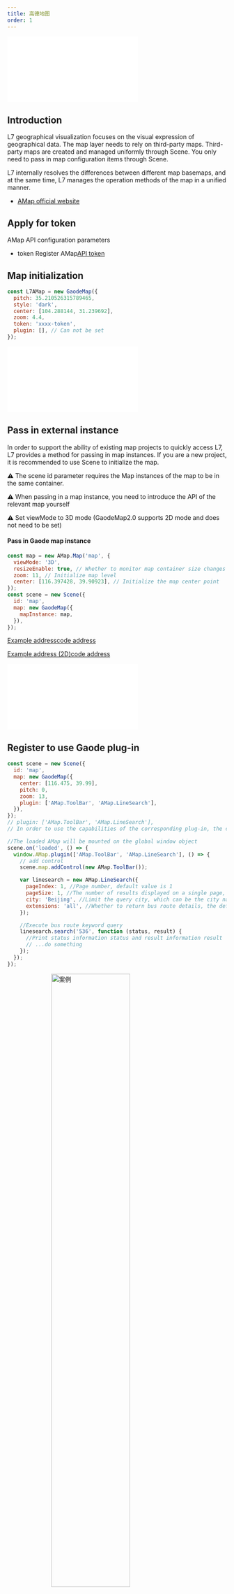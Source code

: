 ```yaml
---
title: 高德地图
order: 1
---
```


<embed src="@/docs/api/common/style.md"></embed>

## Introduction

L7 geographical visualization focuses on the visual expression of geographical data. The map layer needs to rely on third-party maps. Third-party maps are created and managed uniformly through Scene. You only need to pass in map configuration items through Scene.

L7 internally resolves the differences between different map basemaps, and at the same time, L7 manages the operation methods of the map in a unified manner.

- [AMap official website](https://lbs.amap.com/api/javascript-api-v2/update)

## Apply for token

AMap API configuration parameters

- token
  Register AMap[API token](https://lbs.amap.com/api/javascript-api/guide/abc/prepare)

## Map initialization

```javascript
const L7AMap = new GaodeMap({
  pitch: 35.210526315789465,
  style: 'dark',
  center: [104.288144, 31.239692],
  zoom: 4.4,
  token: 'xxxx-token',
  plugin: [], // Can not be set
});
```

<embed src="@/docs/api/common/map.en.md"></embed>

## Pass in external instance

In order to support the ability of existing map projects to quickly access L7, L7 provides a method for passing in map instances. If you are a new project, it is recommended to use Scene to initialize the map.

⚠️ The scene id parameter requires the Map instances of the map to be in the same container.

⚠️ When passing in a map instance, you need to introduce the API of the relevant map yourself

⚠️ Set viewMode to 3D mode (GaodeMap2.0 supports 2D mode and does not need to be set)

#### Pass in Gaode map instance

```javascript
const map = new AMap.Map('map', {
  viewMode: '3D',
  resizeEnable: true, // Whether to monitor map container size changes
  zoom: 11, // Initialize map level
  center: [116.397428, 39.90923], // Initialize the map center point
});
const scene = new Scene({
  id: 'map',
  map: new GaodeMap({
    mapInstance: map,
  }),
});
```

[Example address](/examples/tutorial/map#amapInstance)[code address](https://github.com/antvis/L7/blob/master/examples/tutorial/map/demo/amapInstance.js)

[Example address (2D)](/examples/tutorial/map#amapInstance2d)[code address](https://github.com/antvis/L7/blob/master/examples/tutorial/map/demo/amapInstance.js)

<embed src="@/docs/api/common/map.en.md"></embed>

## Register to use Gaode plug-in

```javascript
const scene = new Scene({
  id: 'map',
  map: new GaodeMap({
    center: [116.475, 39.99],
    pitch: 0,
    zoom: 13,
    plugin: ['AMap.ToolBar', 'AMap.LineSearch'],
  }),
});
// plugin: ['AMap.ToolBar', 'AMap.LineSearch'],
// In order to use the capabilities of the corresponding plug-in, the corresponding plug-in should first be registered in plugin

//The loaded AMap will be mounted on the global window object
scene.on('loaded', () => {
  window.AMap.plugin(['AMap.ToolBar', 'AMap.LineSearch'], () => {
    // add control
    scene.map.addControl(new AMap.ToolBar());

    var linesearch = new AMap.LineSearch({
      pageIndex: 1, //Page number, default value is 1
      pageSize: 1, //The number of results displayed on a single page, the default value is 20, the maximum value is 50
      city: 'Beijing', //Limit the query city, which can be the city name (Chinese/Chinese full spelling), city code, the default value is "National"
      extensions: 'all', //Whether to return bus route details, the default value is "base"
    });

    //Execute bus route keyword query
    linesearch.search('536', function (status, result) {
      //Print status information status and result information result
      // ...do something
    });
  });
});
```

<img width="60%" style="display: block;margin: 0 auto;" alt="案例" src='https://gw.alipayobjects.com/mdn/rms_816329/afts/img/A*ag-nSrIPPEUAAAAAAAAAAAAAARQnAQ'>

[Online case](/examples/amapplugin/bus#busstop)
